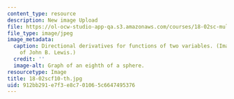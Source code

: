 ```yaml
---
content_type: resource
description: New image Upload
file: https://ol-ocw-studio-app-qa.s3.amazonaws.com/courses/18-02sc-multivariable-calculus-fall-2010/912bb291e7f3e8c701065c6647495376_18-02scf10-th.jpg
file_type: image/jpeg
image_metadata:
  caption: Directional derivatives for functions of two variables. (Image courtesy
    of John B. Lewis.)
  credit: ''
  image-alt: Graph of an eighth of a sphere.
resourcetype: Image
title: 18-02scf10-th.jpg
uid: 912bb291-e7f3-e8c7-0106-5c6647495376
---
```

